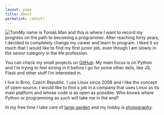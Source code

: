 ```yaml
---
layout: page
title: About
permalink: /about/
---
```


![Tom](/assets/img/t.jpg)My name is Tomáš Man and this is where I want to record my progress on the path to becoming a programmer. After reaching forty years, I decided to completely change my career and learn to program. I liked it so much that I would like to find my first junior job, even though I am slowly in the senior category in the life profession.

You can check my small projects on [GitHub](https://github.com/mantomas). My main focus is on Python and I'm trying to feel strong in it before I go for some other skils, like JS, Flask and other stuff I'm interested in.

I live in Brno, Czech Republic. I use Linux since 2008 and I like the concept of open-source. I would like to find a job in a company that uses Linux as its main platform and whose code is as open as possible. Who knows where Python or programming as such will take me in the end?

In my free time I take care of [large garden](https://koridory.wordpress.com/) and my hobby is [photography](https://www.zonerama.com/TomasMan/200742).
